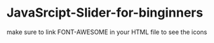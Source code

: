 # JavaSrcipt-Slider-for-binginners
make sure to link FONT-AWESOME in your HTML
file to see the icons
